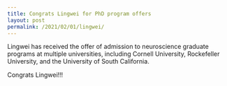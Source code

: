 ```yaml
---
title: Congrats Lingwei for PhD program offers
layout: post
permalink: /2021/02/01/lingwei/
---
```


Lingwei has received the offer of admission to neuroscience graduate programs at multiple universities, including Cornell University, Rockefeller University, and the University of South California.

Congrats Lingwei!!!
